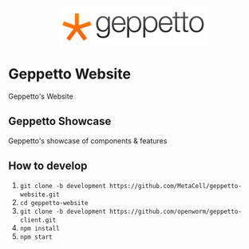 <p align="center">
  <img src="https://github.com/tarelli/bucket/blob/master/geppetto%20logo.png?raw=true" alt="Geppetto logo"/>
</p>

# Geppetto Website

Geppetto's Website

## Geppetto Showcase

Geppetto's showcase of components & features

## How to develop

1. `git clone -b development https://github.com/MetaCell/geppetto-website.git`
2. `cd geppetto-website`
3. `git clone -b development https://github.com/openworm/geppetto-client.git`
4. `npm install`
5. `npm start`
